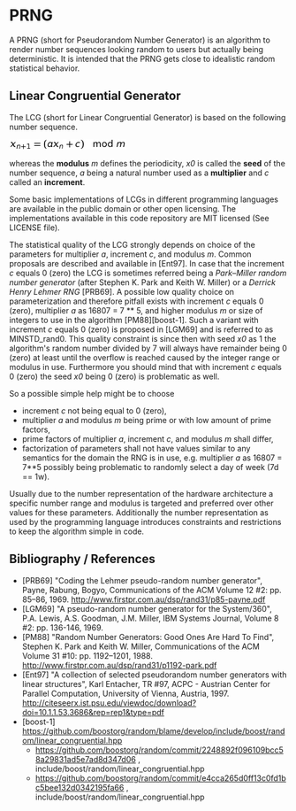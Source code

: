 # PRNG
A PRNG (short for Pseudorandom Number Generator) is an algorithm to render number sequences looking random to users but actually being deterministic. It is intended that the PRNG gets close to idealistic random statistical behavior.

## Linear Congruential Generator
The LCG (short for Linear Congruential Generator) is based on the following number sequence.

![x_{n+1} = ( a x_{n} + c )  \mod m](res/prng_lcg_formula.png)
<!-- math xmlns="http://www.w3.org/1998/Math/MathML">
<mrow><msub>
  <mi>x</mi>
  <mn>n+1</mn>
</msub>
<mo> = </mo>
<mo>(</mo><mi>a</mi>
<msub>
  <mi>x</mi>
  <mn>n</mn>
</msub>
<mo> + </mo>
<mi>c</mi>
<mo>)</mo>
<mo>mod</mo>
<mi>m</mi>
</mrow>
</math -->
<!-- x_{n+1} = ( a x_{n} + c )  \mod m -->

whereas the **modulus** _m_ defines the periodicity, _x0_ is called the **seed** of the number sequence, _a_ being a natural number used as a **multiplier** and _c_ called an **increment**.

Some basic implementations of LCGs in different programming languages are available in the public domain or other open licensing. The implementations available in this code repository are MIT licensed (See LICENSE file).

The statistical quality of the LCG strongly depends on choice of the parameters for multiplier _a_, increment _c_, and modulus _m_. Common proposals are described and available in [Ent97]. In case that the increment _c_ equals 0 (zero) the LCG is sometimes referred being a _Park–Miller random number generator_ (after Stephen K. Park and Keith W. Miller) or a _Derrick Henry Lehmer RNG_ [PRB69]. A possible low quality choice on parameterization and therefore pitfall exists with increment _c_ equals 0 (zero), multiplier _a_ as 16807 = 7 ** 5, and higher modulus _m_ or size of integers to use in the algorithm [PM88][boost-1]. Such a variant with increment _c_ equals 0 (zero) is proposed in [LGM69] and is referred to as MINSTD_rand0. This quality constraint is since then with seed _x0_ as 1 the algorithm's random number divided by 7 will always have remainder being 0 (zero) at least until the overflow is reached caused by the integer range or modulus in use. Furthermore you should mind that with increment _c_ equals 0 (zero) the seed _x0_ being 0 (zero) is problematic as well. 

So a possible simple help might be to choose

* increment _c_ not being equal to 0 (zero),
* multiplier _a_ and modulus _m_ being prime or with low amount of prime factors,
* prime factors of multiplier _a_, increment _c_, and modulus _m_ shall differ,
* factorization of parameters shall not have values similar to any semantics for the domain the RNG is in use, e.g. multiplier _a_ as 16807 = 7**5 possibly being problematic to randomly select a day of week (7d == 1w).

Usually due to the number representation of the hardware architecture a specific number range and modulus is targeted and preferred over other values for these parameters. Additionally the number representation as used by the programming language introduces constraints and restrictions to keep the algorithm simple in code.

## Bibliography / References
* [PRB69] "Coding the Lehmer pseudo-random number generator", Payne, Rabung, Bogyo, Communications of the ACM Volume 12 #2: pp. 85–86, 1969. http://www.firstpr.com.au/dsp/rand31/p85-payne.pdf
* [LGM69] "A pseudo-random number generator for the System/360", P.A. Lewis, A.S. Goodman, J.M. Miller, IBM Systems Journal, Volume 8 #2: pp. 136-146, 1969.
* [PM88] "Random Number Generators: Good Ones Are Hard To Find", Stephen K. Park and Keith W. Miller, Communications of the ACM Volume 31 #10: pp. 1192–1201, 1988. http://www.firstpr.com.au/dsp/rand31/p1192-park.pdf
* [Ent97] "A collection of selected pseudorandom number generators with linear structures", Karl Entacher, TR #97, ACPC - Austrian Center for Parallel Computation, University of Vienna, Austria, 1997. http://citeseerx.ist.psu.edu/viewdoc/download?doi=10.1.1.53.3686&rep=rep1&type=pdf
* [boost-1] https://github.com/boostorg/random/blame/develop/include/boost/random/linear_congruential.hpp
  * https://github.com/boostorg/random/commit/2248892f096109bcc58a29831ad5e7ad8d347d06 , include/boost/random/linear_congruential.hpp
  * https://github.com/boostorg/random/commit/e4cca265d0ff13c0fd1bc5bee132d0342195fa66 , include/boost/random/linear_congruential.hpp

